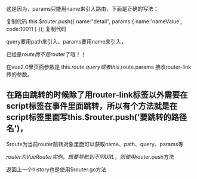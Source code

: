 这是因为，params只能用name来引入路由，下面是正确的写法：

复制代码
this.$router.push({
   name:"detail",
   params:{
    name:'nameValue',
    code:10011
 }
});
复制代码

query要用path来引入，params要用name来引入，

已经是$route而不是$router了哦！！


在vue2.0里页面参数是 this.$route.query或者 this.$route.params 接收router-link传的参数。

在路由跳转的时候除了用router-link标签以外需要在script标签在事件里面跳转，所以有个方法就是在script标签里面写this.$router.push('要跳转的路径名')，
--------------------- 


$route为当前router跳转对象里面可以获取name、path、query、params等

$router为VueRouter实例，想要导航到不同URL，则使用$router.push方法

返回上一个history也是使用$router.go方法